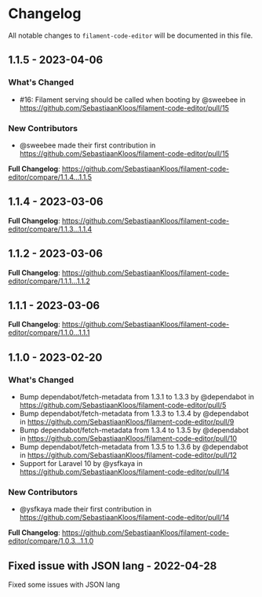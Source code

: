 # Changelog

All notable changes to `filament-code-editor` will be documented in this file.

## 1.1.5 - 2023-04-06

### What's Changed

- #16: Filament serving should be called when booting by @sweebee in https://github.com/SebastiaanKloos/filament-code-editor/pull/15

### New Contributors

- @sweebee made their first contribution in https://github.com/SebastiaanKloos/filament-code-editor/pull/15

**Full Changelog**: https://github.com/SebastiaanKloos/filament-code-editor/compare/1.1.4...1.1.5

## 1.1.4 - 2023-03-06

**Full Changelog**: https://github.com/SebastiaanKloos/filament-code-editor/compare/1.1.3...1.1.4

## 1.1.2 - 2023-03-06

**Full Changelog**: https://github.com/SebastiaanKloos/filament-code-editor/compare/1.1.1...1.1.2

## 1.1.1 - 2023-03-06

**Full Changelog**: https://github.com/SebastiaanKloos/filament-code-editor/compare/1.1.0...1.1.1

## 1.1.0 - 2023-02-20

### What's Changed

- Bump dependabot/fetch-metadata from 1.3.1 to 1.3.3 by @dependabot in https://github.com/SebastiaanKloos/filament-code-editor/pull/5
- Bump dependabot/fetch-metadata from 1.3.3 to 1.3.4 by @dependabot in https://github.com/SebastiaanKloos/filament-code-editor/pull/9
- Bump dependabot/fetch-metadata from 1.3.4 to 1.3.5 by @dependabot in https://github.com/SebastiaanKloos/filament-code-editor/pull/10
- Bump dependabot/fetch-metadata from 1.3.5 to 1.3.6 by @dependabot in https://github.com/SebastiaanKloos/filament-code-editor/pull/12
- Support for Laravel 10 by @ysfkaya in https://github.com/SebastiaanKloos/filament-code-editor/pull/14

### New Contributors

- @ysfkaya made their first contribution in https://github.com/SebastiaanKloos/filament-code-editor/pull/14

**Full Changelog**: https://github.com/SebastiaanKloos/filament-code-editor/compare/1.0.3...1.1.0

## Fixed issue with JSON lang - 2022-04-28

Fixed some issues with JSON lang
